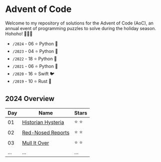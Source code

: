# Advent of Code

<!-- <a href="https://adventofcode.com/2023"><img src="2023/calender.png" width="80%" /></a> -->

Welcome to my repository of solutions for the Advent of Code (AoC), an annual event of programming puzzles to solve during the holiday season. Hohoho! 🎄🎅🎄
- `/2024` - 06 ⭐ Python 🐍
- `/2023` - 04 ⭐ Python 🐍
- `/2022` - 18 ⭐ Python 🐍
- `/2021` - 06 ⭐ Python 🐍
- `/2020` - 16 ⭐ Swift 🐦
- `/2019` - 10 ⭐ Rust 🦀

## 2024 Overview

| Day | Name                                                   | Stars |
| --- |--------------------------------------------------------|-------|
| 01  | [Historian Hysteria](https://adventofcode.com/2024/day/1)     | ⭐ ⭐   |
| 02  | [Red-Nosed Reports](https://adventofcode.com/2024/day/2)     | ⭐ ⭐   |
| 03  | [Mull It Over](https://adventofcode.com/2024/day/3)     | ⭐ ⭐   |
| ... | ...                                                    | ...   |